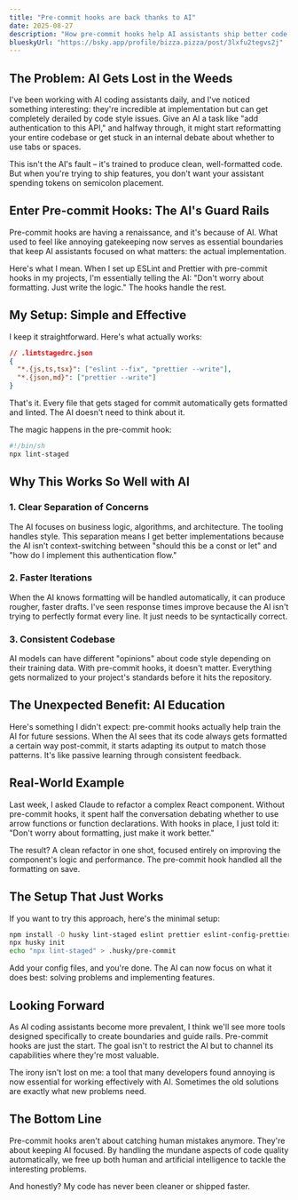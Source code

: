 ```yaml
---
title: "Pre-commit hooks are back thanks to AI"
date: 2025-08-27
description: "How pre-commit hooks help AI assistants ship better code by focusing on implementation instead of formatting debates"
blueskyUrl: "https://bsky.app/profile/bizza.pizza/post/3lxfu2tegvs2j"
---
```


## The Problem: AI Gets Lost in the Weeds

I've been working with AI coding assistants daily, and I've noticed something interesting: they're incredible at implementation but can get completely derailed by code style issues. Give an AI a task like "add authentication to this API," and halfway through, it might start reformatting your entire codebase or get stuck in an internal debate about whether to use tabs or spaces.

This isn't the AI's fault – it's trained to produce clean, well-formatted code. But when you're trying to ship features, you don't want your assistant spending tokens on semicolon placement.

## Enter Pre-commit Hooks: The AI's Guard Rails

Pre-commit hooks are having a renaissance, and it's because of AI. What used to feel like annoying gatekeeping now serves as essential boundaries that keep AI assistants focused on what matters: the actual implementation.

Here's what I mean. When I set up ESLint and Prettier with pre-commit hooks in my projects, I'm essentially telling the AI: "Don't worry about formatting. Just write the logic." The hooks handle the rest.

## My Setup: Simple and Effective

I keep it straightforward. Here's what actually works:

```json
// .lintstagedrc.json
{
  "*.{js,ts,tsx}": ["eslint --fix", "prettier --write"],
  "*.{json,md}": ["prettier --write"]
}
```

That's it. Every file that gets staged for commit automatically gets formatted and linted. The AI doesn't need to think about it.

The magic happens in the pre-commit hook:

```bash
#!/bin/sh
npx lint-staged
```

## Why This Works So Well with AI

### 1. Clear Separation of Concerns

The AI focuses on business logic, algorithms, and architecture. The tooling handles style. This separation means I get better implementations because the AI isn't context-switching between "should this be a const or let" and "how do I implement this authentication flow."

### 2. Faster Iterations

When the AI knows formatting will be handled automatically, it can produce rougher, faster drafts. I've seen response times improve because the AI isn't trying to perfectly format every line. It just needs to be syntactically correct.

### 3. Consistent Codebase

AI models can have different "opinions" about code style depending on their training data. With pre-commit hooks, it doesn't matter. Everything gets normalized to your project's standards before it hits the repository.

## The Unexpected Benefit: AI Education

Here's something I didn't expect: pre-commit hooks actually help train the AI for future sessions. When the AI sees that its code always gets formatted a certain way post-commit, it starts adapting its output to match those patterns. It's like passive learning through consistent feedback.

## Real-World Example

Last week, I asked Claude to refactor a complex React component. Without pre-commit hooks, it spent half the conversation debating whether to use arrow functions or function declarations. With hooks in place, I just told it: "Don't worry about formatting, just make it work better."

The result? A clean refactor in one shot, focused entirely on improving the component's logic and performance. The pre-commit hook handled all the formatting on save.

## The Setup That Just Works

If you want to try this approach, here's the minimal setup:

```bash
npm install -D husky lint-staged eslint prettier eslint-config-prettier
npx husky init
echo "npx lint-staged" > .husky/pre-commit
```

Add your config files, and you're done. The AI can now focus on what it does best: solving problems and implementing features.

## Looking Forward

As AI coding assistants become more prevalent, I think we'll see more tools designed specifically to create boundaries and guide rails. Pre-commit hooks are just the start. The goal isn't to restrict the AI but to channel its capabilities where they're most valuable.

The irony isn't lost on me: a tool that many developers found annoying is now essential for working effectively with AI. Sometimes the old solutions are exactly what new problems need.

## The Bottom Line

Pre-commit hooks aren't about catching human mistakes anymore. They're about keeping AI focused. By handling the mundane aspects of code quality automatically, we free up both human and artificial intelligence to tackle the interesting problems.

And honestly? My code has never been cleaner or shipped faster.